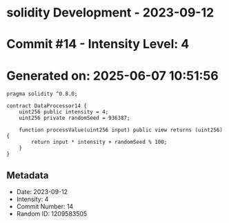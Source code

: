 ﻿# solidity Development - 2023-09-12
# Commit #14 - Intensity Level: 4
# Generated on: 2025-06-07 10:51:56
```solidity
pragma solidity ^0.8.0;

contract DataProcessor14 {
    uint256 public intensity = 4;
    uint256 private randomSeed = 936387;

    function processValue(uint256 input) public view returns (uint256) {
        return input * intensity + randomSeed % 100;
    }
}
```
## Metadata
- Date: 2023-09-12
- Intensity: 4
- Commit Number: 14
- Random ID: 1209583505
